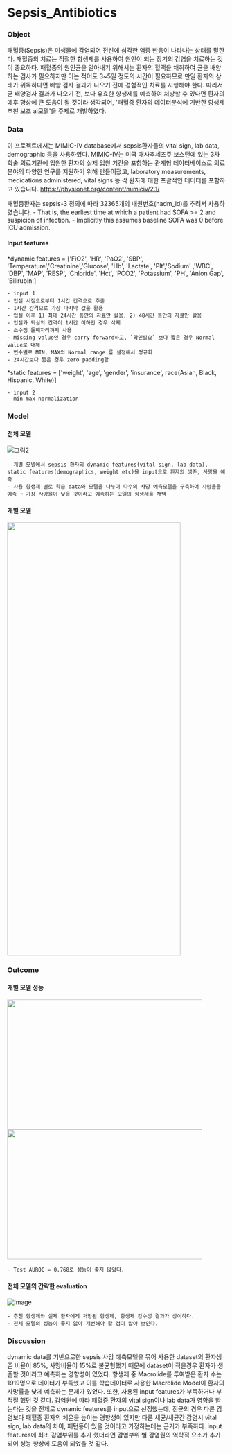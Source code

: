 # Sepsis_Antibiotics

### Object

패혈증(Sepsis)은 미생물에 감염되어 전신에 심각한 염증 반응이 나타나는 상태를 말한다.
패혈증의 치료는 적절한 항생제를 사용하여 원인이 되는 장기의 감염을 치료하는 것이 중요하다.
패혈증의 원인균을 알아내기 위해서는 환자의 혈액을 채취하여 균을 배양하는 검사가 필요하지만
이는 적어도 3~5일 정도의 시간이 필요하므로 만일 환자의 상태가 위독하다면 배양 검사 결과가 나오기 전에 경험적인 치료를 시행해야 한다.
따라서 균 배양검사 결과가 나오기 전, 보다 유효한 항생제를 예측하여 처방할 수 있다면 환자의 예후 향상에 큰 도움이 될 것이라 생각되어,
'패혈증 환자의 데이터분석에 기반한 항생제 추천 보조 ai모델'을 주제로 개발하였다.

### Data

이 프로젝트에서는 MIMIC-IV database에서 sepsis환자들의 vital sign, lab data, demographic 등을 사용하였다. 
MIMIC-IV는 미국 매사추세츠주 보스턴에 있는 3차 학술 의료기관에 입원한 환자의 실제 입원 기간을 포함하는 관계형 데이터베이스로
의료 분야의 다양한 연구를 지원하기 위해 만들어졌고, laboratory measurements, medications administered, vital signs 등 각 환자에 대한 포괄적인 데이터를 포함하고 있습니다.
https://physionet.org/content/mimiciv/2.1/

패혈증환자는 sepsis-3 정의에 따라 32365개의 내원번호(hadm_id)를 추려서 사용하였습니다.
    - That is, the earliest time at which a patient had SOFA >= 2 and suspicion of infection.
    - Implicitly this assumes baseline SOFA was 0 before ICU admission.

#### Input features

*dynamic features = ['FiO2', 'HR', 'PaO2', 'SBP', 'Temperature','Creatinine','Glucose', 'Hb', 'Lactate', 'Plt','Sodium' ,'WBC', 'DBP', 'MAP', 'RESP', 'Chloride', 'Hct', 'PCO2', 'Potassium', 'PH', 'Anion Gap', 'Bilirubin']

    - input 1
    - 입실 시점으로부터 1시간 간격으로 추출
    - 1시간 간격으로 가장 마지막 값을 활용
    - 입실 이후 1) 최대 24시간 동안의 자료만 활용, 2) 48시간 동안의 자료만 활용
    - 입실과 퇴실의 간격이 1시간 이하인 경우 삭제
    - 소수점 둘째자리까지 사용
    - Missing value인 경우 carry forward하고, `확인필요` 보다 짧은 경우 Normal value로 대체
    - 변수별로 MIN, MAX의 Normal range 를 설정해서 정규화
    - 24시간보다 짧은 경우 zero padding함

*static features = ['weight', 'age', 'gender', 'insurance', race(Asian, Black, Hispanic, White)]

    - input 2
    - min-max normalization

### Model

#### 전체 모델
![그림2](https://user-images.githubusercontent.com/96029849/204230104-bf1383b1-fd3e-47d9-b94a-bdf4ae8e1461.png)

    - 개별 모델에서 sepsis 환자의 dynamic features(vital sign, lab data), static features(demographics, weight etc)을 input으로 환자의 생존, 사망을 예측
    - 사용 항생제 별로 학습 data와 모델을 나누어 다수의 사망 예측모델을 구축하여 사망율을 예측 ➝ 가장 사망율이 낮을 것이라고 예측하는 모델의 항생제를 채택 

#### 개별 모델
<img src="https://user-images.githubusercontent.com/96029849/204230316-2a35dd77-a1e3-427c-b503-e1540a005bbc.png" width="400" height="1000"/>

### Outcome

#### 개별 모델 성능

<img src="https://user-images.githubusercontent.com/96029849/204468615-71d8c7b0-4e51-417a-9e51-00a946b0e1c0.png" width="450" height="300"/>
<img src="https://user-images.githubusercontent.com/96029849/204468800-8aa0170b-ebd6-4d55-9f4f-8a9cad899ef2.png" width="450" height="300"/>

    - Test AUROC = 0.768로 성능이 좋지 않았다.

#### 전체 모델의 간략한 evaluation

![image](https://user-images.githubusercontent.com/96029849/204472799-eeaee4b3-fb1a-488c-bb81-c5a69fcf974d.png)

    - 추천 항생제와 실제 환자에게 처방된 항생제, 항생제 감수성 결과가 상이하다.
    - 전체 모델의 성능이 좋지 않아 개선해야 할 점이 많아 보인다.
    
### Discussion

dynamic data를 기반으로한 sepsis 사망 예측모델을 묶어 
사용한 dataset의 환자생존 비율이 85%, 사망비율이 15%로 불균형했기 때문에 dataset이 적을경우 환자가 생존할 것이라고 예측하는 경향성이 있었다.
항생제 중 Macrolide를 투여받은 환자 수는 1919명으로 데이터가 부족했고 이를 학습데이터로 사용한 Macrolide Model이 환자의 사망률을 낮게 예측하는 문제가 있었다.
또한, 사용된 input features가 부족하거나 부적절 했던 것 같다. 감염원에 따라 패혈증 환자의 vital sign이나 lab data가 영향을 받는다는 것을 전제로 dynamic features를
input으로 선정했는데, 진균의 경우 다른 감염보다 패혈증 환자의 체온을 높이는 경향성이 있지만 다른 세균/세균간 감염시 vital sign, lab data의 차이, 패턴등이 있을 것이라고
가정하는데는 근거가 부족하다. input features에 최초 감염부위를 추가 했더라면 감염부위 별 감염원의 역학적 요소가 추가되어 성능 향상에 도움이 되었을 것 같다.


